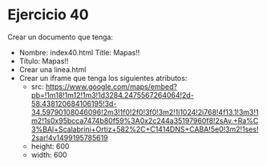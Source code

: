 # Ejercicio 40

Crear un documento que tenga:
* Nombre: index40.html Title:
Mapas!!
* Título:
Mapas!!
* Crear una linea.html
* Crear un iframe que tenga los siguientes atributos:
  * src: https://www.google.com/maps/embed?pb=!1m18!1m12!1m3!1d3284.2475567264064!2d-58.438120684106195!3d-34.59790108046096!2m3!1f0!2f0!3f0!3m2!1i1024!2i768!4f13.1!3m3!1m2!1s0x95bcca7474b80f59%3A0x2c244a35197960f8!2sAv.+Ra%C3%BAl+Scalabrini+Ortiz+582%2C+C1414DNS+CABA!5e0!3m2!1ses!2sar!4v1499195785619
  * height: 600
  * width: 600